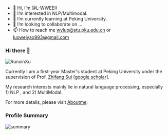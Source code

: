 - 👋 Hi, I’m @L-WWEEII
- 👀 I’m interested in NLP/Multimodal.
- 🌱 I’m currently learning at Peking University.
- 💞️ I’m looking to collaborate on ...
- 📫 How to reach me wyluo@stu.pku.edu.cn or luoweiyao993@gmail.com

<!---
L-WWEEII/L-WWEEII is a ✨ special ✨ repository because its `README.md` (this file) appears on your GitHub profile.
You can click the Preview link to take a look at your changes.
--->


### Hi there 👋
<p align="left"> <img src="https://komarev.com/ghpvc/?username=RunxinXu" alt="RunxinXu" /> </p>

<!---
This is Runxin Xu [[google scholar]](https://scholar.google.com/). 
--->

Currently I am a first-year Master's student at Peking University under the supervision of Prof. [Zhifang Sui](https://icl.pku.edu.cn/cy/szf/index.htm) [[google scholar]](https://scholar.google.com/citations?user=).

My research interests mainly lie in natural language processing, especially 1) NLP , and 2) MultiModal.

<!--
**DreamInvoker/DreamInvoker** is a ✨ _special_ ✨ repository because its `README.md` (this file) appears on your GitHub profile.

Here are some ideas to get you started:

- 🔭 I’m currently working on ...
- 🌱 I’m currently learning ...
- 👯 I’m looking to collaborate on ...
- 🤔 I’m looking for help with ...
- 💬 Ask me about ...
- 📫 How to reach me: ...
- 😄 Pronouns: ...
- ⚡ Fun fact: ...
-->

For more details, please visit [Aboutme](https://weiyaoluo.github.io/aboutme/).
### Profile Summary

![summary](https://github-readme-stats.vercel.app/api?username=WeiyaoLuo&show_icons=true&theme=radical)
